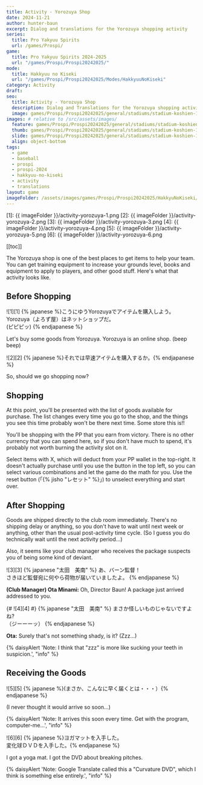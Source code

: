 ```yaml
---
title: Activity - Yorozuya Shop
date: 2024-11-21
author: hunter-baun
excerpt: Dialog and translations for the Yorozuya shopping activity
series:
  title: Pro Yakyuu Spirits
  url: /games/Prospi/
game: 
  title: Pro Yakyuu Spirits 2024-2025
  url: "/games/Prospi/Prospi20242025/"
mode: 
  title: Hakkyuu no Kiseki
  url: "/games/Prospi/Prospi20242025/Modes/HakkyuuNoKiseki"
category: Activity
draft: 
seo:
  title: Activity - Yorozuya Shop
  description: Dialog and Translations for the Yorozuya shopping activity
  image: games/Prospi/Prospi20242025/general/stadiums/stadium-koshien-1.png
images: # relative to /src/assets/images/
  feature: games/Prospi/Prospi20242025/general/stadiums/stadium-koshien-1.png
  thumb: games/Prospi/Prospi20242025/general/stadiums/stadium-koshien-1.png
  slide: games/Prospi/Prospi20242025/general/stadiums/stadium-koshien-1.png
  align: object-bottom
tags:
  - game
  - baseball
  - prospi
  - prospi-2024
  - hakkyuu-no-kiseki
  - activity
  - translations
layout: game
imageFolder: /assets/images/games/Prospi/Prospi20242025/HakkyuNoKiseki/Activities/Yorozuya
---
```

[1]: {{ imageFolder }}/activity-yorozuya-1.png
[2]: {{ imageFolder }}/activity-yorozuya-2.png
[3]: {{ imageFolder }}/activity-yorozuya-3.png
[4]: {{ imageFolder }}/activity-yorozuya-4.png
[5]: {{ imageFolder }}/activity-yorozuya-5.png
[6]: {{ imageFolder }}/activity-yorozuya-6.png

[[toc]]

<article class="prose max-w-xl lg:max-w-4xl lg:prose-lg">

The Yorozuya shop is one of the best places to get items to help your team. You can get training equipment to increase your grounds level, books and equipment to apply to players, and other good stuff. Here's what that activity looks like.

## Before Shopping
![1][1]
{% japanese %}こうにゆうYorozuyaでアイテムを購入しよう。Yorozuya（よろず屋）はネットショップだ。<br />
(ピピピッ)
{% endjapanese %}

Let's buy some goods from Yorozuya. Yorozuya is an online shop.
(beep beep)

![2][2]
{% japanese %}それでは早速アイテムを購入するか。{% endjapanese %}

So, should we go shopping now?

## Shopping
At this point, you'll be presented with the list of goods available for purchase. The list changes every time you go to the shop, and the things you see this time probably won't be there next time. Some store this is!!

You'll be shopping with the PP that you earn from victory. There is no other currency that you can spend here, so if you don't have much to spend, it's probably not worth burning the activity slot on it.

Select items with X, which will deduct from your PP wallet in the top-right. It doesn't actually purchase until you use the button in the top left, so you can select various combinations and let the game do the math for you. Use the reset button (「{% jisho "レセット" %}」) to unselect everything and start over.

## After Shopping
Goods are shipped directly to the club room immediately. There's no shipping delay or anything, so you don't have to wait until next week or anything, other than the usual post-activity time cycle. (So I guess you do technically wait until the next activity period...)

Also, it seems like your club manager who receives the package suspects you of being some kind of deviant. 

![3][3]
{% japanese "太田　美南" %}
あ、バーン監督！<br />
さきほど監督宛に何やら荷物が届いていましたよ。
{% endjapanese %}

**(Club Manager) Ota Minami:** Oh, Director Baun! 
A package just arrived addressed to you.

{# ![4][4] #}
{% japanese "太田　美南" %}
まさか怪しいものじゃないですよね?<br />
（ジーーーッ）
{% endjapanese %}

**Ota:** Surely that's not something shady, is it? (Zzz...)

{% daisyAlert 'Note: I think that "zzz" is more like sucking your teeth in suspicion.', "info" %}

## Receiving the Goods

![5][5]
{% japanese %}(まさか、こんなに早く届くとは・・・）{% endjapanese %}

(I never thought it would arrive so soon...)

{% daisyAlert 'Note: It arrives this soon every time. Get with the program, computer-me...', "info" %}

![6][6]
{% japanese %}ヨガマットを入手した。<br />
変化球ＤＶＤを入手した。{% endjapanese %}

I got a yoga mat. 
I got the DVD about breaking pitches.

{% daisyAlert 'Note: Google Translate called this a "Curvature DVD", which I think is something else entirely.', "info" %}

</article>